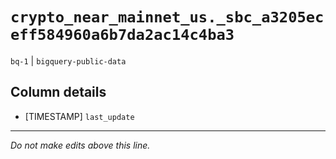 # `crypto_near_mainnet_us._sbc_a3205eceff584960a6b7da2ac14c4ba3`
`bq-1` | `bigquery-public-data`

## Column details
* [TIMESTAMP] `last_update`

-------------------------------------------------------------------------------
*Do not make edits above this line.*
